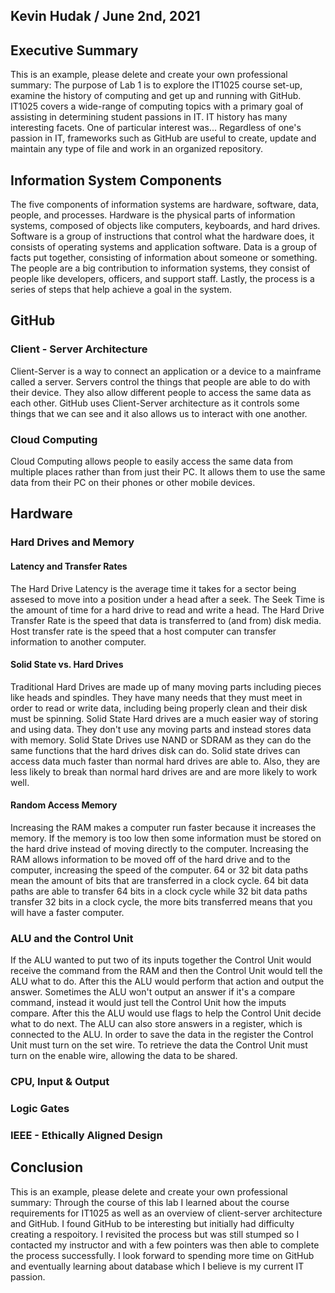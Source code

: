 ## Kevin Hudak / June 2nd, 2021

## Executive Summary
This is an example, please delete and create your own professional summary:
The purpose of Lab 1 is to explore the IT1025 course set-up, examine the history of computing and get up and running with GitHub. IT1025 covers a wide-range of computing topics with a primary goal of assisting in determining student passions in IT.  IT history has many interesting facets. One of particular interest was... Regardless of one's passion in IT, frameworks such as GitHub are useful to create, update and maintain any type of file and work in an organized repository.

## Information System Components
The five components of information systems are hardware, software, data, people, and processes. Hardware is the physical parts of information systems, composed of objects like computers, keyboards, and hard drives. Software is a group of instructions that control what the hardware does, it consists of operating systems and application software. Data is a group of facts put together, consisting of information about someone or something. The people are a big contribution to information systems, they consist of people like developers, officers, and support staff. Lastly, the process is a series of steps that help achieve a goal in the system.
## GitHub
### Client - Server Architecture
Client-Server is a way to connect an application or a device to a mainframe called a server. Servers control the things that people are able to do with their device. They also allow different people to access the same data as each other. GitHub uses Client-Server architecture as it controls some things that we can see and it also allows us to interact with one another.
### Cloud Computing
Cloud Computing allows people to easily access the same data from multiple places rather than from just their PC. It allows them to use the same data from their PC on their phones or other mobile devices.
## Hardware
### Hard Drives and Memory
#### Latency and Transfer Rates
The Hard Drive Latency is the average time it takes for a sector being assesed to move into a position under a head after a seek. The Seek Time is the amount of time for a hard drive to read and write a head. The Hard Drive Transfer Rate is the speed that data is transferred to (and from) disk media. Host transfer rate is the speed that a host computer can transfer information to another computer.
#### Solid State vs. Hard Drives
Traditional Hard Drives are made up of many moving parts including pieces like heads and spindles. They have many needs that they must meet in order to read or write data, including being properly clean and their disk must be spinning. Solid State Hard drives are a much easier way of storing and using data. They don't use any moving parts and instead stores data with memory. Solid State Drives use NAND or SDRAM as they can do the same functions that the hard drives disk can do. Solid state drives can access data much faster than normal hard drives are able to. Also, they are less likely to break than normal hard drives are and are more likely to work well.
#### Random Access Memory
Increasing the RAM makes a computer run faster because it increases the memory. If the memory is too low then some information must be stored on the hard drive instead of moving directly to the computer. Increasing the RAM allows information to be moved off of the hard drive and to the computer, increasing the speed of the computer. 64 or 32 bit data paths mean the amount of bits that are transferred in a clock cycle. 64 bit data paths are able to transfer 64 bits in a clock cycle while 32 bit data paths transfer 32 bits in a clock cycle, the more bits transferred means that you will have a faster computer.
### ALU and the Control Unit
If the ALU wanted to put two of its inputs together the Control Unit would receive the command from the RAM and then the Control Unit would tell the ALU what to do. After this the ALU would perform that action and output the answer. Sometimes the ALU won't output an answer if it's a compare command, instead it would just tell the Control Unit how the imputs compare. After this the ALU would use flags to help the Control Unit decide what to do next. The ALU can also store answers in a register, which is connected to the ALU. In order to save the data in the register the Control Unit must turn on the set wire. To retrieve the data the Control Unit must turn on the enable wire, allowing the data to be shared.
### CPU, Input & Output

### Logic Gates 
### IEEE - Ethically Aligned Design

## Conclusion
This is an example, please delete and create your own professional summary:
Through the course of this lab I learned about the course requirements for IT1025 as well as an overview of client-server architecture and GitHub.  I found GitHub to be interesting but initially had difficulty creating a respoitory.  I revisited the process but was still stumped so I contacted my instructor and with a few pointers was then able to complete the process successfully. I look forward to spending more time on GitHub and eventually learning about database which I believe is my current IT passion.
